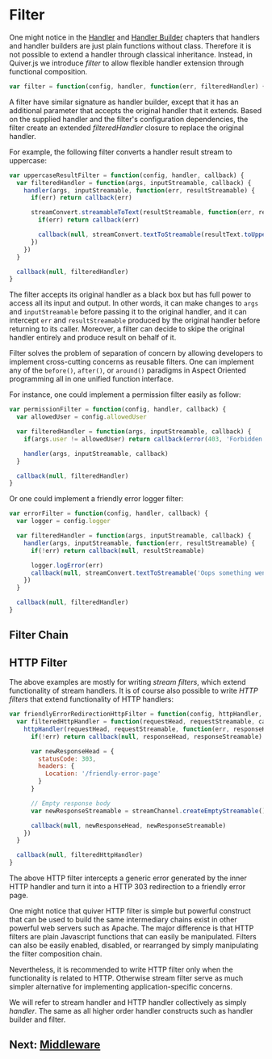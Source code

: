 
Filter
======

One might notice in the [Handler](03-handler.md) and [Handler Builder](04-handler-builder.md) chapters that handlers and handler builders are just plain functions without class. Therefore it is not possible to extend a handler through classical inheritance. Instead, in Quiver.js we introduce _filter_ to allow flexible handler extension through functional composition.

```javascript
var filter = function(config, handler, function(err, filteredHandler) { })
```

A filter have similar signature as handler builder, except that it has an additional parameter that accepts the original handler that it extends. Based on the supplied handler and the filter's configuration dependencies, the filter create an extended _filteredHandler_ closure to replace the original handler.

For example, the following filter converts a handler result stream to uppercase:

```javascript
var uppercaseResultFilter = function(config, handler, callback) {
  var filteredHandler = function(args, inputStreamable, callback) {
    handler(args, inputStreamable, function(err, resultStreamable) {
      if(err) return callback(err)

      streamConvert.streamableToText(resultStreamable, function(err, resultText))
        if(err) return callback(err)

        callback(null, streamConvert.textToStreamable(resultText.toUpperCase()))
      })
    })
  }

  callback(null, filteredHandler)
}
```

The filter accepts its original handler as a black box but has full power to access all its input and output. In other words, it can make changes to `args` and `inputStreamable` before passing it to the original handler, and it can intercept `err` and `resultStreamable` produced by the original handler before returning to its caller. Moreover, a filter can decide to skipe the original handler entirely and produce result on behalf of it.

Filter solves the problem of separation of concern by allowing developers to implement cross-cutting concerns as reusable filters. One can implement any of the `before()`, `after()`, or `around()` paradigms in Aspect Oriented programming all in one unified function interface.

For instance, one could implement a permission filter easily as follow:

```javascript
var permissionFilter = function(config, handler, callback) {
  var allowedUser = config.allowedUser

  var filteredHandler = function(args, inputStreamable, callback) {
    if(args.user != allowedUser) return callback(error(403, 'Forbidden'))

    handler(args, inputStreamable, callback)
  }

  callback(null, filteredHandler)
}
```

Or one could implement a friendly error logger filter:

```javascript
var errorFilter = function(config, handler, callback) {
  var logger = config.logger

  var filteredHandler = function(args, inputStreamable, callback) {
    handler(args, inputStreamable, function(err, resultStreamable) {
      if(!err) return callback(null, resultStreamable)

      logger.logError(err)
      callback(null, streamConvert.textToStreamable('Oops something went wrong!'))
    })
  }

  callback(null, filteredHandler)
}
```

## Filter Chain


## HTTP Filter

The above examples are mostly for writing _stream filters_, which extend functionality of stream handlers. It is of course also possible to write _HTTP filters_ that extend functionality of HTTP handlers:

```javascript
var friendlyErrorRedirectionHttpFilter = function(config, httpHandler, callback) {
  var filteredHttpHandler = function(requestHead, requestStreamable, callback) {
    httpHandler(requestHead, requestStreamable, function(err, responseHead, responseStreamable) {
      if(!err) return callback(null, responseHead, responseStreamable)

      var newResponseHead = {
        statusCode: 303,
        headers: {
          Location: '/friendly-error-page'
        }
      }

      // Empty response body
      var newResponseStreamable = streamChannel.createEmptyStreamable()

      callback(null, newResponseHead, newResponseStreamable)
    })
  }

  callback(null, filteredHttpHandler)
}
```

The above HTTP filter intercepts a generic error generated by the inner HTTP handler and turn it into a HTTP 303 redirection to a friendly error page.

One might notice that quiver HTTP filter is simple but powerful construct that can be used to build the same intermediary chains exist in other powerful web servers such as Apache. The major difference is that HTTP filters are plain Javascript functions that can easily be manipulated. Filters can also be easily enabled, disabled, or rearranged by simply manipulating the filter composition chain.

Nevertheless, it is recommended to write HTTP filter only when the functionality is related to HTTP. Otherwise stream filter serve as much simpler alternative for implementing application-specific concerns.

We will refer to stream handler and HTTP handler collectively as simply _handler_. The same as all higher order handler constructs such as handler builder and filter.

## Next: [Middleware](06-middleware.md)